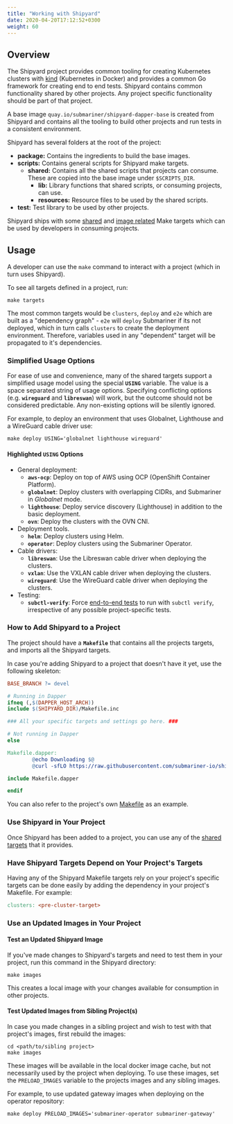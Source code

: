 ```yaml
---
title: "Working with Shipyard"
date: 2020-04-20T17:12:52+0300
weight: 60
---
```


## Overview

The Shipyard project provides common tooling for creating Kubernetes clusters with [kind](https://github.com/kubernetes-sigs/kind)
(Kubernetes in Docker) and provides a common Go framework for creating end to end tests.
Shipyard contains common functionality shared by other projects. Any project specific functionality should be part of that project.

A base image `quay.io/submariner/shipyard-dapper-base` is created from Shipyard and contains all the tooling to build other projects and run
tests in a consistent environment.

Shipyard has several folders at the root of the project:

* **package:** Contains the ingredients to build the base images.
* **scripts:** Contains general scripts for Shipyard make targets.
  * **shared:** Contains all the shared scripts that projects can consume. These are copied into the base image under `$SCRIPTS_DIR`.
    * **lib:** Library functions that shared scripts, or consuming projects, can use.
    * **resources:** Resource files to be used by the shared scripts.
* **test:** Test library to be used by other projects.

Shipyard ships with some [shared](targets) and [image related](images) Make targets which can be used by developers in
consuming projects.

## Usage

A developer can use the `make` command to interact with a project (which in turn uses Shipyard).

To see all targets defined in a project, run:

```shell
make targets
```

The most common targets would be `clusters`, `deploy` and `e2e` which are built as a "dependency graph" -
`e2e` will `deploy` Submariner if its not deployed, which in turn calls `clusters` to create the deployment environment.
Therefore, variables used in any "dependent" target will be propagated to it's dependencies.

### Simplified Usage Options

For ease of use and convenience, many of the shared targets support a simplified usage model using the special **`USING`** variable.
The value is a space separated string of usage options.
Specifying conflicting options (e.g. **`wireguard`** and **`libreswan`**) will work, but the outcome should not be considered predictable.
Any non-existing options will be silently ignored.

For example, to deploy an environment that uses Globalnet, Lighthouse and a WireGuard cable driver use:

```shell
make deploy USING='globalnet lighthouse wireguard'
```

#### Highlighted **`USING`** Options

* General deployment:
  * **`aws-ocp`**: Deploy on top of AWS using OCP (OpenShift Container Platform).
  * **`globalnet`**: Deploy clusters with overlapping CIDRs, and Submariner in *Globalnet* mode.
  * **`lighthouse`**: Deploy service discovery (Lighthouse) in addition to the basic deployment.
  * **`ovn`**: Deploy the clusters with the OVN CNI.
* Deployment tools.
  * **`helm`**: Deploy clusters using Helm.
  * **`operator`**: Deploy clusters using the Submariner Operator.
* Cable drivers:
  * **`libreswan`**: Use the Libreswan cable driver when deploying the clusters.
  * **`vxlan`**: Use the VXLAN cable driver when deploying the clusters.
  * **`wireguard`**: Use the WireGuard cable driver when deploying the clusters.
* Testing:
  * **`subctl-verify`**: Force [end-to-end tests](../building-testing#e2e) to run with `subctl verify`, irrespective of any possible
    project-specific tests.

### How to Add Shipyard to a Project

The project should have a **`Makefile`** that contains all the projects targets, and imports all the Shipyard targets.

In case you're adding Shipyard to a project that doesn't have it yet, use the following skeleton:

```makefile
BASE_BRANCH ?= devel

# Running in Dapper
ifneq (,$(DAPPER_HOST_ARCH))
include $(SHIPYARD_DIR)/Makefile.inc

### All your specific targets and settings go here. ###

# Not running in Dapper
else

Makefile.dapper:
        @echo Downloading $@
        @curl -sfLO https://raw.githubusercontent.com/submariner-io/shipyard/$(BASE_BRANCH)/$@

include Makefile.dapper

endif
```

You can also refer to the project's own [Makefile] as an example.

### Use Shipyard in Your Project

Once Shipyard has been added to a project, you can use any of the [shared targets](targets) that it provides.

### Have Shipyard Targets Depend on Your Project's Targets

Having any of the Shipyard Makefile targets rely on your project's specific targets can be done easily by adding the dependency in your
project's Makefile. For example:

```Makefile
clusters: <pre-cluster-target>
```

### Use an Updated Images in Your Project

#### Test an Updated Shipyard Image

If you've made changes to Shipyard's targets and need to test them in your project, run this command in the Shipyard directory:

```shell
make images
```

This creates a local image with your changes available for consumption in other projects.

#### Test Updated Images from Sibling Project(s)

In case you made changes in a sibling project and wish to test with that project's images, first rebuild the images:

```shell
cd <path/to/sibling project>
make images
```

These images will be available in the local docker image cache, but not necessarily used by the project when deploying.
To use these images, set the `PRELOAD_IMAGES` variable to the projects images and any sibling images.

For example, to use updated gateway images when deploying on the operator repository:

```shell
make deploy PRELOAD_IMAGES='submariner-operator submariner-gateway'
```

[Makefile]: https://github.com/submariner-io/shipyard/blob/devel/Makefile
